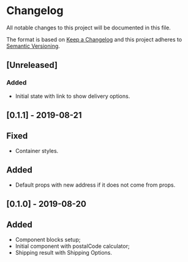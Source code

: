 # Changelog

All notable changes to this project will be documented in this file.

The format is based on [Keep a Changelog](http://keepachangelog.com/en/1.0.0/)
and this project adheres to [Semantic Versioning](http://semver.org/spec/v2.0.0.html).

## [Unreleased]

### Added

- Initial state with link to show delivery options.

## [0.1.1] - 2019-08-21

## Fixed

- Container styles.

## Added

- Default props with new address if it does not come from props.

## [0.1.0] - 2019-08-20

## Added

- Component blocks setup;
- Initial component with postalCode calculator;
- Shipping result with Shipping Options.
